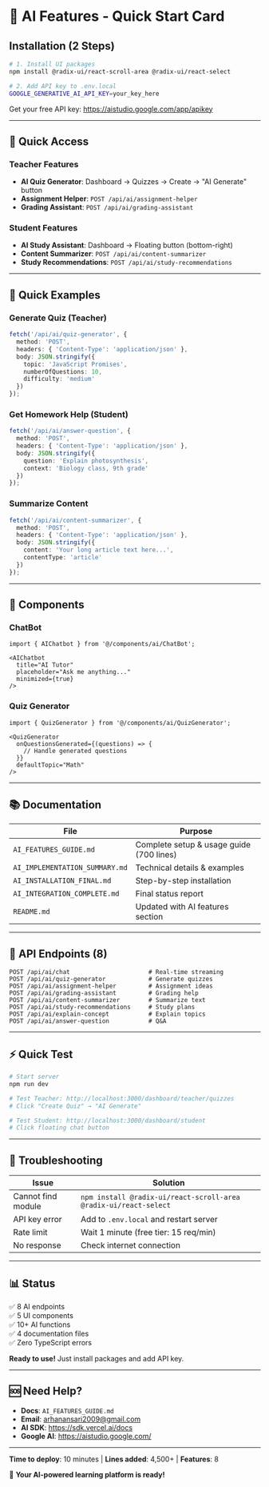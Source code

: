 # 🚀 AI Features - Quick Start Card

## Installation (2 Steps)

```bash
# 1. Install UI packages
npm install @radix-ui/react-scroll-area @radix-ui/react-select

# 2. Add API key to .env.local
GOOGLE_GENERATIVE_AI_API_KEY=your_key_here
```

Get your free API key: https://aistudio.google.com/app/apikey

---

## 🎯 Quick Access

### Teacher Features
- **AI Quiz Generator**: Dashboard → Quizzes → Create → "AI Generate" button
- **Assignment Helper**: `POST /api/ai/assignment-helper`
- **Grading Assistant**: `POST /api/ai/grading-assistant`

### Student Features
- **AI Study Assistant**: Dashboard → Floating button (bottom-right)
- **Content Summarizer**: `POST /api/ai/content-summarizer`
- **Study Recommendations**: `POST /api/ai/study-recommendations`

---

## 📝 Quick Examples

### Generate Quiz (Teacher)
```typescript
fetch('/api/ai/quiz-generator', {
  method: 'POST',
  headers: { 'Content-Type': 'application/json' },
  body: JSON.stringify({
    topic: 'JavaScript Promises',
    numberOfQuestions: 10,
    difficulty: 'medium'
  })
});
```

### Get Homework Help (Student)
```typescript
fetch('/api/ai/answer-question', {
  method: 'POST',
  headers: { 'Content-Type': 'application/json' },
  body: JSON.stringify({
    question: 'Explain photosynthesis',
    context: 'Biology class, 9th grade'
  })
});
```

### Summarize Content
```typescript
fetch('/api/ai/content-summarizer', {
  method: 'POST',
  headers: { 'Content-Type': 'application/json' },
  body: JSON.stringify({
    content: 'Your long article text here...',
    contentType: 'article'
  })
});
```

---

## 🧩 Components

### ChatBot
```tsx
import { AIChatbot } from '@/components/ai/ChatBot';

<AIChatbot 
  title="AI Tutor"
  placeholder="Ask me anything..."
  minimized={true}
/>
```

### Quiz Generator
```tsx
import { QuizGenerator } from '@/components/ai/QuizGenerator';

<QuizGenerator 
  onQuestionsGenerated={(questions) => {
    // Handle generated questions
  }}
  defaultTopic="Math"
/>
```

---

## 📚 Documentation

| File | Purpose |
|------|---------|
| `AI_FEATURES_GUIDE.md` | Complete setup & usage guide (700 lines) |
| `AI_IMPLEMENTATION_SUMMARY.md` | Technical details & examples |
| `AI_INSTALLATION_FINAL.md` | Step-by-step installation |
| `AI_INTEGRATION_COMPLETE.md` | Final status report |
| `README.md` | Updated with AI features section |

---

## 🎯 API Endpoints (8)

```
POST /api/ai/chat                      # Real-time streaming
POST /api/ai/quiz-generator            # Generate quizzes
POST /api/ai/assignment-helper         # Assignment ideas
POST /api/ai/grading-assistant         # Grading help
POST /api/ai/content-summarizer        # Summarize text
POST /api/ai/study-recommendations     # Study plans
POST /api/ai/explain-concept           # Explain topics
POST /api/ai/answer-question           # Q&A
```

---

## ⚡ Quick Test

```bash
# Start server
npm run dev

# Test Teacher: http://localhost:3000/dashboard/teacher/quizzes
# Click "Create Quiz" → "AI Generate"

# Test Student: http://localhost:3000/dashboard/student
# Click floating chat button
```

---

## 🐛 Troubleshooting

| Issue | Solution |
|-------|----------|
| Cannot find module | `npm install @radix-ui/react-scroll-area @radix-ui/react-select` |
| API key error | Add to `.env.local` and restart server |
| Rate limit | Wait 1 minute (free tier: 15 req/min) |
| No response | Check internet connection |

---

## 📊 Status

✅ 8 AI endpoints  
✅ 5 UI components  
✅ 10+ AI functions  
✅ 4 documentation files  
✅ Zero TypeScript errors  

**Ready to use!** Just install packages and add API key.

---

## 🆘 Need Help?

- **Docs**: `AI_FEATURES_GUIDE.md`
- **Email**: arhanansari2009@gmail.com
- **AI SDK**: https://sdk.vercel.ai/docs
- **Google AI**: https://aistudio.google.com/

---

**Time to deploy**: 10 minutes | **Lines added**: 4,500+ | **Features**: 8

🎉 **Your AI-powered learning platform is ready!**
